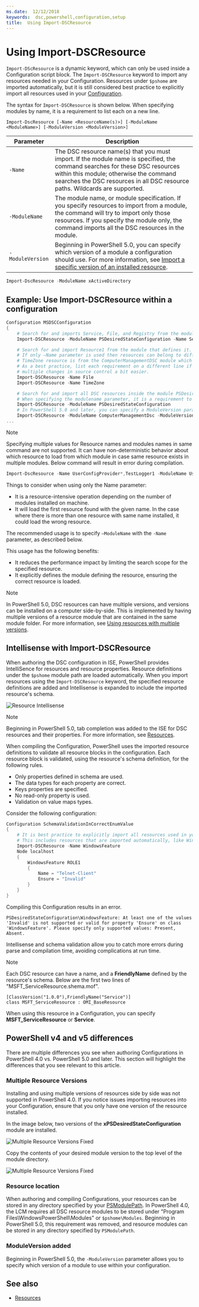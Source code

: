 ```yaml
---
ms.date:  12/12/2018
keywords:  dsc,powershell,configuration,setup
title:  Using Import-DSCResource
---
```


# Using Import-DSCResource

`Import-DScResource` is a dynamic keyword, which can only be used inside a Configuration script block. The `Import-DSCResource` keyword to import any resources needed in your Configuration. Resources under `$pshome` are imported automatically, but it is still considered best practice to explicitly import all resources used in your [Configuration](Configurations.md).

The syntax for `Import-DSCResource` is shown below.  When specifying modules by name, it is a requirement to list each on a new line.

```syntax
Import-DscResource [-Name <ResourceName(s)>] [-ModuleName <ModuleName>] [-ModuleVersion <ModuleVersion>]
```

|Parameter  |Description  |
|---------|---------|
|`-Name`|The DSC resource name(s) that you must import. If the module name is specified, the command searches for these DSC resources within this module; otherwise the command searches the DSC resources in all DSC resource paths. Wildcards are supported.|
|`-ModuleName`|The module name, or module specification.  If you specify resources to import from a module, the command will try to import only those resources. If you specify the module only, the command imports all the DSC resources in the module.|
|`-ModuleVersion`|Beginning in PowerShell 5.0, you can specify which version of a module a configuration should use. For more information, see [Import a specific version of an installed resource](sxsresource.md).|

```powershell
Import-DscResource -ModuleName xActiveDirectory
```

## Example: Use Import-DSCResource within a configuration

```powershell
Configuration MSDSCConfiguration
{
    # Search for and imports Service, File, and Registry from the module PSDesiredStateConfiguration.
    Import-DSCResource -ModuleName PSDesiredStateConfiguration -Name Service, File, Registry

    # Search for and import Resource1 from the module that defines it.
    # If only –Name parameter is used then resources can belong to different PowerShell modules as well.
    # TimeZone resource is from the ComputerManagementDSC module which is not installed by default.
    # As a best practice, list each requirement on a different line if possible.  This makes reviewing
    # multiple changes in source control a bit easier.
    Import-DSCResource -Name File
    Import-DSCResource -Name TimeZone

    # Search for and import all DSC resources inside the module PSDesiredStateConfiguration.
    # When specifying the modulename parameter, it is a requirement to list each on a new line.
    Import-DSCResource -ModuleName PSDesiredStateConfiguration
    # In PowerShell 5.0 and later, you can specify a ModuleVersion parameter
    Import-DSCResource -ModuleName ComputerManagementDsc -ModuleVersion 6.0.0.0
...
```

> [!NOTE]
> Specifying multiple values for Resource names and modules names in same command are not supported. It can have non-deterministic behavior about which resource to load from which module in case same resource exists in multiple modules. Below command will result in error during compilation.
>
> ```powershell
> Import-DscResource -Name UserConfigProvider*,TestLogger1 -ModuleName UserConfigProv,PsModuleForTestLogger
> ```

Things to consider when using only the Name parameter:

- It is a resource-intensive operation depending on the number of modules installed on machine.
- It will load the first resource found with the given name. In the case where there is more than one resource with same name installed, it could load the wrong resource.

The recommended usage is to specify `–ModuleName` with the `-Name` parameter, as described below.

This usage has the following benefits:

- It reduces the performance impact by limiting the search scope for the specified resource.
- It explicitly defines the module defining the resource, ensuring the correct resource is loaded.

> [!NOTE]
> In PowerShell 5.0, DSC resources can have multiple versions, and versions can be installed on a computer side-by-side. This is implemented by having multiple versions of a resource module that are contained in the same module folder.
> For more information, see [Using resources with multiple versions](sxsresource.md).

## Intellisense with Import-DSCResource

When authoring the DSC configuration in ISE, PowerShell provides IntelliSence for resources and resource properties. Resource definitions under the `$pshome` module path are loaded automatically. When you import resources using the `Import-DSCResource` keyword, the specified resource definitions are added and Intellisense is expanded to include the imported resource's schema.

![Resource Intellisense](media/import-dscresource/resource-intellisense.png)

> [!NOTE]
> Beginning in PowerShell 5.0, tab completion was added to the ISE for DSC resources and their properties. For more information, see [Resources](../resources/resources.md).

When compiling the Configuration, PowerShell uses the imported resource definitions to validate all resource blocks in the configuration.
Each resource block is validated, using the resource's schema definition, for the following rules.

- Only properties defined in schema are used.
- The data types for each property are correct.
- Keys properties are specified.
- No read-only property is used.
- Validation on value maps types.

Consider the following configuration:

```powershell
Configuration SchemaValidationInCorrectEnumValue
{
    # It is best practice to explicitly import all resources used in your Configuration.
    # This includes resources that are imported automatically, like WindowsFeature.
    Import-DSCResource -Name WindowsFeature
    Node localhost
    {
        WindowsFeature ROLE1
        {
            Name = "Telnet-Client"
            Ensure = "Invalid"
        }
    }
}
```

Compiling this Configuration results in an error.

```output
PSDesiredStateConfiguration\WindowsFeature: At least one of the values 'Invalid' is not supported or valid for property 'Ensure' on class 'WindowsFeature'. Please specify only supported values: Present, Absent.
```

Intellisense and schema validation allow you to catch more errors during parse and compilation time, avoiding complications at run time.

> [!NOTE]
> Each DSC resource can have a name, and a **FriendlyName** defined by the resource's schema. Below are the first two lines of "MSFT_ServiceResource.shema.mof".
>
> ```syntax
> [ClassVersion("1.0.0"),FriendlyName("Service")]
> class MSFT_ServiceResource : OMI_BaseResource
> ```
>
> When using this resource in a Configuration, you can specify **MSFT_ServiceResource** or **Service**.

## PowerShell v4 and v5 differences

There are multiple differences you see when authoring Configurations in PowerShell 4.0 vs. PowerShell 5.0 and later. This section will highlight the differences that you see relevant to this article.

### Multiple Resource Versions

Installing and using multiple versions of resources side by side was not supported in PowerShell 4.0. If you notice issues importing resources into your Configuration, ensure that you only have one version of the resource installed.

In the image below, two versions of the **xPSDesiredStateConfiguration** module are installed.

![Multiple Resource Versions Fixed](media/import-dscresource/multiple-resource-versions-broken.png)

Copy the contents of your desired module version to the top level of the module directory.

![Multiple Resource Versions Fixed](media/import-dscresource/multiple-resource-versions-fixed.png)

### Resource location

When authoring and compiling Configurations, your resources can be stored in any directory specified by your [PSModulePath](/powershell/scripting/developer/module/modifying-the-psmodulepath-installation-path). In PowerShell 4.0, the LCM requires all DSC resource modules to be stored under "Program Files\WindowsPowerShell\Modules" or `$pshome\Modules`. Beginning in PowerShell 5.0, this requirement was removed, and resource modules can be stored in any directory specified by `PSModulePath`.

### ModuleVersion added

Beginning in PowerShell 5.0, the `-ModuleVersion` parameter allows you to specify which version of a module to use within your configuration.

## See also

- [Resources](../resources/resources.md)
